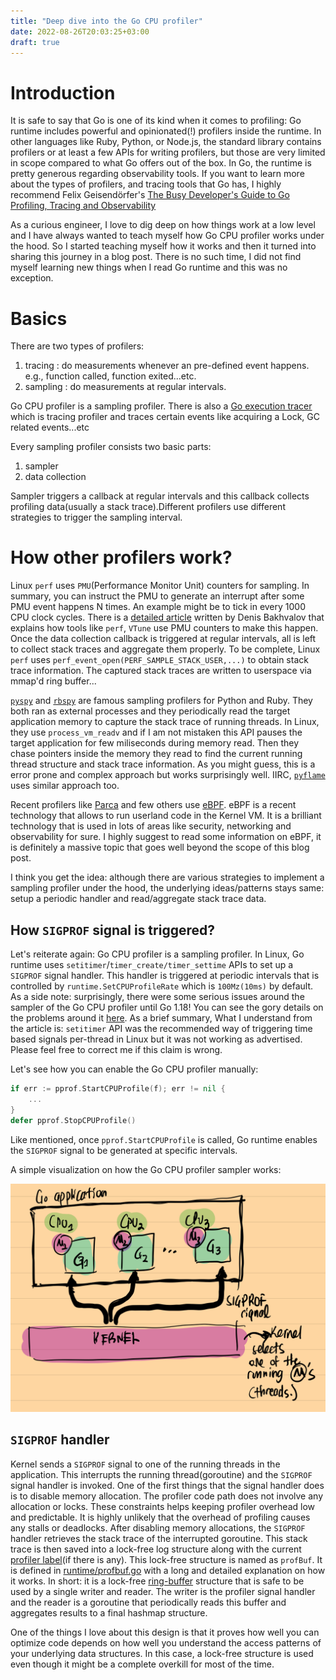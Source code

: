 ```yaml
---
title: "Deep dive into the Go CPU profiler"
date: 2022-08-26T20:03:25+03:00
draft: true
---
```


# Introduction

It is safe to say that Go is one of its kind when it comes to profiling: Go runtime 
includes powerful and opinionated(!) profilers inside the runtime. In other languages like
Ruby, Python, or Node.js, the standard library contains profilers or at least a few APIs for writing 
profilers, but those are very limited in scope compared to what Go offers out of the box. In Go, the runtime is pretty generous regarding observability tools. If you want to
learn more about the types of profilers, and tracing tools that Go has, I highly recommend Felix Geisendörfer's
[The Busy Developer's Guide to Go Profiling, Tracing and Observability](https://github.com/DataDog/go-profiler-notes/blob/main/guide/README.md)

As a curious engineer, I love to dig deep on how things work at a low level and I have always wanted to teach 
myself how Go CPU profiler works under the hood. So I started teaching myself how it works and 
then it turned into sharing this journey in a blog post. There is no such time, I did not find myself learning new things
when I read Go runtime and this was no exception. 

# Basics

There are two types of profilers:
 1. tracing : do measurements whenever an pre-defined event happens. e.g., function called, function exited...etc.
 2. sampling : do measurements at regular intervals.

 Go CPU profiler is a sampling profiler. There is also a [Go execution tracer](https://pkg.go.dev/runtime/trace) which is 
 tracing profiler and traces certain events like acquiring a Lock, GC related events...etc

Every sampling profiler consists two basic parts:
1. sampler
2. data collection

Sampler triggers a callback at regular intervals and this callback collects profiling data(usually a stack trace).Different
profilers use different strategies to trigger the sampling interval.

# How other profilers work?

Linux `perf` uses `PMU`(Performance Monitor Unit) counters for sampling. In summary, you can instruct the PMU to generate an interrupt after some PMU event happens N times. An example might be to tick in every 1000 CPU clock cycles. There is a [detailed article](https://easyperf.net/blog/2018/06/01/PMU-counters-and-profiling-basics) written by Denis Bakhvalov that explains how tools like `perf`, `VTune` use PMU counters to make this happen. Once the data collection callback is triggered at regular intervals, all is left to collect stack traces and aggregate them properly. To be complete, Linux `perf` uses `perf_event_open(PERF_SAMPLE_STACK_USER,...)` to obtain stack trace information. The captured stack traces are written to userspace via mmap'd ring buffer...

[`pyspy`](https://github.com/benfred/py-spy) and [`rbspy`](https://github.com/rbspy/rbspy) are famous sampling profilers for Python and Ruby. They both ran as external processes and they periodically read the target application memory to capture the stack trace of running threads. In Linux, they use `process_vm_readv` and if I am not mistaken this API pauses the target application for few miliseconds during memory read. Then they chase pointers inside the memory they read to find the current running thread structure and stack trace information. As you might guess, this is a error prone and complex approach but works surprisingly well. IIRC, [`pyflame`](https://github.com/uber-archive/pyflame) uses similar approach too.

Recent profilers like [Parca](parca.dev) and few others use [eBPF](https://ebpf.io/). eBPF is a recent technology that allows to run userland code in the Kernel VM. It is a brilliant technology that is used in lots of areas like security, networking and observability for sure. I highly suggest to read some information on eBPF, it is definitely a massive topic that goes well beyond the scope of this blog post.

I think you get the idea: although there are various strategies to implement a sampling profiler under the hood, the underlying ideas/patterns stays same:
setup a periodic handler and read/aggregate stack trace data.

## How `SIGPROF` signal is triggered?

Let's reiterate again: Go CPU profiler is a sampling profiler. In Linux, Go runtime uses `setitimer`/`timer_create/timer_settime` APIs to set up a `SIGPROF` signal handler. This handler is triggered at periodic intervals that is controlled by `runtime.SetCPUProfileRate` which is `100Mz(10ms)` by default. As a side note: surprisingly, there were some serious issues around the sampler of the Go CPU profiler until Go 1.18! You can see the gory details on the problems around it [here](https://www.datadoghq.com/blog/engineering/profiling-improvements-in-go-1-18/). As a brief summary, What I understand from the article is: `setitimer` API was the recommended way of triggering time based signals per-thread in Linux but it was not working as advertised. Please feel free to correct me if this claim is wrong. 

Let's see how you can enable the Go CPU profiler manually:

```go
if err := pprof.StartCPUProfile(f); err != nil {
    ...
}
defer pprof.StopCPUProfile()
```

Like mentioned, once `pprof.StartCPUProfile` is called, Go runtime enables the `SIGPROF` signal to be generated at specific intervals.

A simple visualization on how the Go CPU profiler sampler works:

![SIGPROF signal in the Go runtime](/sigprof.png)

## `SIGPROF` handler

Kernel sends a `SIGPROF` signal to one of the running threads in the application. This interrupts the running
thread(goroutine) and the `SIGPROF` signal handler is invoked. One of the first things that the signal handler does is to disable memory allocation. The profiler
code path does not involve any allocation or locks. These constraints helps keeping profiler overhead low and predictable. It is highly unlikely 
that the overhead of profiling causes any stalls or deadlocks. After disabling memory allocations, the `SIGPROF` handler retrieves the stack trace of
the interrupted goroutine. This stack trace is then saved into a lock-free log structure along with the current [profiler label](https://rakyll.org/profiler-labels/)(if there is any). This lock-free structure is named as `profBuf`. It is defined in [runtime/profbuf.go](https://github.com/golang/go/blob/master/src/runtime/profbuf.go) with a long and detailed explanation on how it works. In short: it is a lock-free [ring-buffer](https://en.wikipedia.org/wiki/Circular_buffer) structure that is safe to be used by a single writer and reader. The writer is the profiler signal handler and the reader is a goroutine that periodically reads this buffer and aggregates results to a final hashmap structure.

One of the things I love about this design is that it proves how well you can optimize code depends on how well you understand the access patterns of your underlying data structures. In this case, a lock-free structure is used even though it might be a complete overkill for most of the time.

